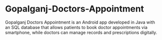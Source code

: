 # Gopalganj-Doctors-Appointment
Gopalganj Doctors Appointment is an Android app developed in Java with an SQL database that allows patients to book doctor appointments via smartphone, while doctors can manage records and prescriptions digitally.
